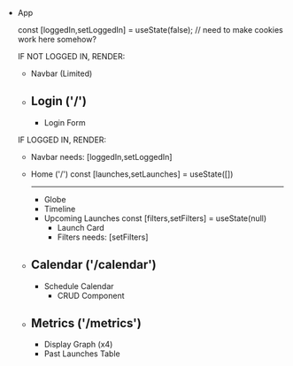 * App

  const [loggedIn,setLoggedIn] = useState(false); // need to make cookies work here somehow?

  IF NOT LOGGED IN, RENDER:
  * Navbar (Limited)
  * Login ('/')
    ---------------
    * Login Form

  IF LOGGED IN, RENDER:
  * Navbar
    needs: [loggedIn,setLoggedIn]

  * Home ('/')
    const [launches,setLaunches] = useState([])
    
    -------
    * Globe
    * Timeline
    * Upcoming Launches
      const [filters,setFilters] = useState(null)   
      * Launch Card
      * Filters
        needs: [setFilters]

  * Calendar ('/calendar')    
    -----------
    * Schedule Calendar
      * CRUD Component

  * Metrics ('/metrics') 
    -------------------
    * Display Graph (x4)   
    * Past Launches Table





